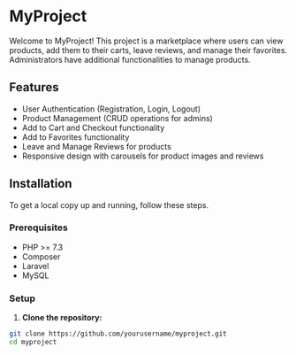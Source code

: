 # MyProject

Welcome to MyProject! This project is a marketplace where users can view products, add them to their carts, leave reviews, and manage their favorites. Administrators have additional functionalities to manage products.

## Features

- User Authentication (Registration, Login, Logout)
- Product Management (CRUD operations for admins)
- Add to Cart and Checkout functionality
- Add to Favorites functionality
- Leave and Manage Reviews for products
- Responsive design with carousels for product images and reviews

## Installation

To get a local copy up and running, follow these steps.

### Prerequisites

- PHP >= 7.3
- Composer
- Laravel
- MySQL

### Setup

1. **Clone the repository:**

```bash
git clone https://github.com/yourusername/myproject.git
cd myproject
